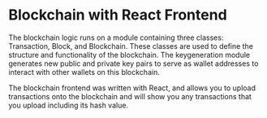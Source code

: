 # Blockchain with React Frontend

The blockchain logic runs on a module containing three classes: Transaction, Block, and Blockchain. These classes are used to define the structure and functionality of the blockchain. The keygeneration module generates new public and private key pairs to serve as wallet addresses to interact with other wallets on this blockchain.

The blockchain frontend was written with React, and allows you to upload transactions onto the blockchain and will show you any transactions that you upload including its hash value.
